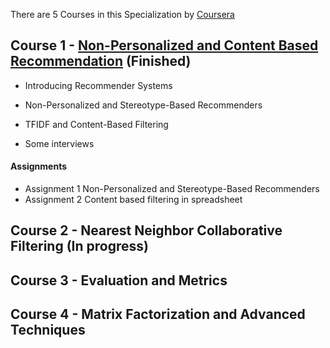 There are 5 Courses in this Specialization by [Coursera](https://www.coursera.org/specializations/recommender-systems)
## Course 1 - [Non-Personalized and Content Based Recommendation](https://www.coursera.org/learn/recommender-systems-introduction?specialization=recommender-systems#syllabus) (Finished)

- Introducing Recommender Systems

- Non-Personalized and Stereotype-Based Recommenders

- TFIDF and Content-Based Filtering

- Some interviews

#### Assignments
- Assignment 1 Non-Personalized and Stereotype-Based Recommenders
- Assignment 2 Content based filtering in spreadsheet

## Course 2 - Nearest Neighbor Collaborative Filtering (In progress)

## Course 3 - Evaluation and Metrics

## Course 4 - Matrix Factorization and Advanced Techniques

